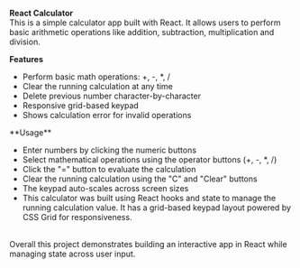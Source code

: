 **React Calculator**<br>
This is a simple calculator app built with React. It allows users to perform basic arithmetic operations like addition, subtraction, multiplication and division.<br>

**Features**<br>
<ul>
<li>Perform basic math operations: +, -, *, /</li>
<li>Clear the running calculation at any time</li>
<li>Delete previous number character-by-character</li>
<li>Responsive grid-based keypad</li>
<li>Shows calculation error for invalid operations</li>
</ul>
**Usage**<br>
<ul>
<li>Enter numbers by clicking the numeric buttons</li>
<li>Select mathematical operations using the operator buttons (+, -, *, /)</li>
<li>Click the "=" button to evaluate the calculation</li>
<li>Clear the running calculation using the "C" and "Clear" buttons</li>
<li>The keypad auto-scales across screen sizes</li>
<li>This calculator was built using React hooks and state to manage the running calculation value. It has a grid-based keypad layout powered by CSS Grid for responsiveness.</li>
</ul><br>
Overall this project demonstrates building an interactive app in React while managing state across user input.
